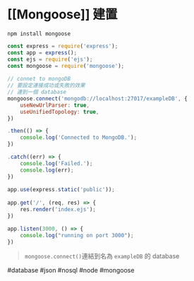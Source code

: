# [[Mongoose]] 建置
```
npm install mongoose
```

```js
const express = require('express');
const app = express();
const ejs = require('ejs');
const mongoose = require('mongoose');
  
// connet to mongoDB
// 要設定連接成功或失敗的效果
// 連到一個 database
mongoose.connect('mongodb://localhost:27017/exampleDB', {
	useNewUrlParser: true,
	useUnifiedTopology: true,
})

.then(() => {
	console.log('Connected to MongoDB.');
})

.catch((err) => {
	console.log('Failed.');
	console.log(err);
})
  
app.use(express.static('public'));
  
app.get('/', (req, res) => {
	res.render('index.ejs');
})

app.listen(3000, () => {
	console.log("running on port 3000");
})
```
>`mongoose.connect()`連結到名為 `exampleDB` 的 database


#database #json #nosql #node #mongoose